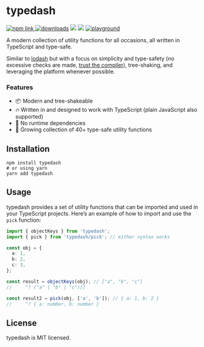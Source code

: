 # typedash

<a href="https://www.npmjs.com/package/typedash"><img src="https://img.shields.io/npm/v/typedash?color=blue" alt="npm link" target="_blank" />
</a>
<a href="https://www.npmjs.com/package/typedash" target="_blank"><img src="https://img.shields.io/npm/dm/typedash" alt="downloads" /></a>
<a href="https://bundlejs.com/?q=typedash" target="_blank"><img src="https://deno.bundlejs.com/?q=typedash&config={%22analysis%22:undefined}&badge=" /></a>
<img src="https://img.shields.io/npm/l/typedash" />
<a href="https://tsplay.dev/Woxbjw" target="_blank"><img src="https://img.shields.io/badge/%F0%9F%9A%80-playground-yellow" alt="playground" /></a>

A modern collection of utility functions for all occasions, all written in TypeScript and type-safe.

Similar to [lodash](https://lodash.com/) but with a focus on simplicity and type-safety (no excessive checks are made, [trust the compiler](https://slack.engineering/typescript-at-slack/)), tree-shaking, and leveraging the platform whenever possible.

### Features

- 📦 Modern and tree-shakeable
- 🔥 Written in and designed to work with TypeScript (plain JavaScript also supported)
- 🚫 No runtime dependencies
- 🌱 Growing collection of 40+ type-safe utility functions

## Installation

```console
npm install typedash
# or using yarn
yarn add typedash
```

## Usage

typedash provides a set of utility functions that can be imported and used in your TypeScript projects. Here’s an example of how to import and use the `pick` function:

```ts
import { objectKeys } from 'typedash';
import { pick } from 'typedash/pick'; // either syntax works

const obj = {
  a: 1,
  b: 2,
  c: 3,
};

const result = objectKeys(obj); // ["a", "b", "c"]
//     ^? ("a" | "b" | "c")[]

const result2 = pick(obj, ['a', 'b']); // { a: 1, b: 2 }
//     ^? { a: number, b: number }
```

## License

typedash is MIT licensed.
